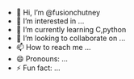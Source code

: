 - 👋 Hi, I’m @fusionchutney
- 👀 I’m interested in ...
- 🌱 I’m currently learning C,python
- 💞️ I’m looking to collaborate on ...
- 📫 How to reach me ...
- 😄 Pronouns: ...
- ⚡ Fun fact: ...

<!---
SBhoomikaa/SBhoomikaa is a ✨ special ✨ repository because its `README.md` (this file) appears on your GitHub profile.
You can click the Preview link to take a look at your changes.
--->

